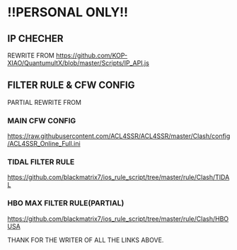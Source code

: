 # !!PERSONAL ONLY!! 
## IP CHECHER 
REWRITE FROM https://github.com/KOP-XIAO/QuantumultX/blob/master/Scripts/IP_API.js
 
## FILTER RULE & CFW CONFIG
PARTIAL REWRITE FROM 
### MAIN CFW CONFIG
https://raw.githubusercontent.com/ACL4SSR/ACL4SSR/master/Clash/config/ACL4SSR_Online_Full.ini
### TIDAL FILTER RULE
https://github.com/blackmatrix7/ios_rule_script/tree/master/rule/Clash/TIDAL
### HBO MAX FILTER RULE(PARTIAL)
https://github.com/blackmatrix7/ios_rule_script/tree/master/rule/Clash/HBOUSA

THANK FOR THE WRITER OF ALL THE LINKS ABOVE.



